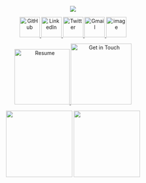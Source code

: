 <p align="center">
  <a href="https://vishalrmahajan.in">
   <picture>
  <source media="(prefers-color-scheme: dark)" srcset="https://readme-typing-svg.herokuapp.com?font=Space+Grotesk&weight=700&size=40&duration=2000&color=F7F7F7&center=true&vCenter=true&multiline=true&repeat=false&width=500&height=120&lines=Hey%20%F0%9F%91%8B%20!%20I'm%20;Vishal%20Mahajan" />
  <img src="https://readme-typing-svg.herokuapp.com?font=Space+Grotesk&weight=700&size=40&duration=2000&color=#0e0e0e&center=true&vCenter=true&multiline=true&repeat=false&width=500&height=120&lines=Hey%20%F0%9F%91%8B%20!%20I'm%20;Vishal%20Mahajan" />
</picture>
  </a>
</p>

<p align="center">
  <a href="https://github.com/VishalRMahajan">
    <img width="55" height="55" alt="GitHub" src="https://github.com/user-attachments/assets/f879eb29-78f7-4c13-af9c-44f984936de3" />
  </a>
  <a href="https://www.linkedin.com/in/vishalrmahajan">
    <img width="55" height="55" alt="LinkedIn" src="https://github.com/user-attachments/assets/212bb01b-f634-4d2b-a871-985c0b7a92d5" />
  </a>
  <a href="https://twitter.com/VishalRMahajan">
    <img width="55" height="55" alt="Twitter" src="https://github.com/user-attachments/assets/58df5258-4717-42b5-b218-69aed8ffa9ae" />
  </a>
  <a href="mailto:vism06@gmail.com">
    <img width="55" height="55" alt="Gmail" src="https://github.com/user-attachments/assets/b71b3df1-c271-4d5b-8a35-ee869fc50f88" />
  </a>
  <a href="https://blog.vishalrmahajan.in">
    <img width="55" height="55" alt="image" src="https://github.com/user-attachments/assets/4f916aa5-6857-4ee8-88ec-fd2384c04c87" />
  </a>
</p>


<p align="center">
  <a href="https://resume.vishalrmahajan.in?src=GithubReadme">
    <img width="150" height="150" alt="Resume" src="https://github.com/user-attachments/assets/9e570e8e-e86f-4cad-b704-122c99e51f0b" />
  </a>
  <a href="https://cal.com/vishalrmahajan">
    <img width="165" height="165" alt="Get in Touch" src="https://github.com/user-attachments/assets/bb3bb36f-5704-4968-83f9-42e84e06fb77" />
  </a>
</p>



<div align="center">

  
  <img height="180em" src="https://github-readme-stats.vercel.app/api?username=VishalRMahajan&show_icons=true&theme=github_dark&hide_title=true&hide=issues&hide_rank=true&hide_border=true" />
  <img height="180em" src="https://github-readme-stats.vercel.app/api/top-langs/?username=VishalRMahajan&layout=compact&langs_count=6&theme=github_dark&hide=java,css,ejs,jupyter%20notebook,html,c,matlab,batchfile,procfile&hide_border=true" />
</div>
